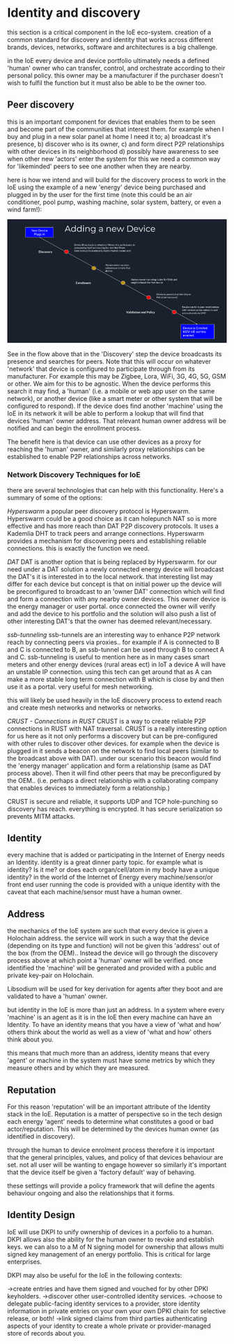 # Identity and discovery
this section is a critical component in the IoE eco-system.
creation of a common standard for discovery and identity that works across different brands, devices, networks, software and architectures is a big challenge.

in the IoE every device and device portfolio ultimately needs a defined 'human' owner who can transfer, control, and orchestrate according to their personal policy.
this owner may be a manufacturer if the purchaser doesn't wish to fulfil the function but it must also be able to be the owner too.

## Peer discovery

this is an important component for devices that enables them to be seen and become part of the communities that interest them.
for example when I buy and plug in a new solar panel at home I need it to;
a) broadcast it's presence,
b) discover who is its owner,
c) and form direct P2P relationships with other devices in its neighborhood
d) possibly have awareness to see when other new 'actors' enter the system
for this we need a common way for 'likeminded' peers to see one another when they are nearby.

here is how we intend and will build for the discovery process to work in the IoE using the example of a new 'energy' device being purchased and plugged in by the user for the first time (note this could be an air conditioner, pool pump, washing machine, solar system, battery, or even a wind farm!):

![New Device Discovery Process](newdevicediscovery.png)

See in the flow above that in the 'Discovery' step the device broadcasts its presence and searches for peers.  Note that this will occur on whatever 'network' that device is configured to participate through from its manufacturer.  For example this may be Zigbee, Lora, WiFi, 3G, 4G, 5G, GSM or other.
We aim for this to be agnostic.
When the device performs this search it may find, a 'human' (i.e. a mobile or web app user on the same network), or another device (like a smart meter or other system that will be configured to respond).
If the device does find another 'machine' using the IoE in its network it will be able to perform a lookup that will find that devices 'human' owner address.
That relevant human owner address will be notified and can begin the enrollment process.

The benefit here is that device can use other devices as a proxy for reaching the 'human' owner, and similarly proxy relationships can be established to enable P2P relationships across networks.

### Network Discovery Techniques for IoE

there are several technologies that can help with this functionality.  Here's a summary of some of the options:

*Hyperswarm*
a popular peer discovery protocol is Hyperswarm.
Hyperswarm could be a good choice as it can holepunch NAT so is more effective and has more reach than DAT P2P discovery protocols.
It uses a Kademlia DHT to track peers and arrange connections.
Hyperswarm provides a mechanism for discovering peers and establishing reliable connections.
this is exactly the function we need.

*DAT*
DAT is another option that is being replaced by Hyperswarm.
for our need under a DAT solution a newly connected energy device will broadcast the DAT's it is interested in to the local network.
that interesting list may differ for each device but concept is that on initial power up the device will be preconfigured to broadcast to an 'owner DAT' connection which will find and form a connection with any nearby owner devices.  This owner device is the energy manager or user portal.
once connected the owner will verify and add the device to his portfolio and the solution will also push a list of other interesting DAT's that the owner has deemed relevant/necessary.

*ssb-tunneling*
ssb-tunnels are an interesting way to enhance P2P network reach by connecting peers via proxies.. for example if A is connected to B and C is connected to B, an ssb-tunnel can be used through B to connect A and C.
ssb-tunneling is useful to mention here as in many cases smart meters and other energy devices (rural areas ect) in IoT a device A will have an unstable IP connection.  using this tech can get around that as A can make a more stable long term connection with B which is close by and then use it as a portal.  very useful for mesh networking.

this will likely be used heavily in the IoE discovery process to extend reach and create mesh networks and networks or networks.

*CRUST - Connections in RUST*
CRUST is a way to create reliable P2P connections in RUST with NAT traversal.
CRUST is a really interesting option for us here as it not only performs a discovery but can be pre-configured with other rules to discover other devices.
for example when the device is plugged in it sends a beacon on the network to find local peers (similar to the broadcast above with DAT).
under our scenario this beacon would find the 'energy manager' application and form a relationship (same as DAT process above).
Then it will find other peers that may be preconfigured by the OEM.. (i.e. perhaps a direct relationship with a collaborating company that enables devices to immediately form a relationship.)

CRUST is secure and reliable, it supports UDP and TCP hole-punching so discovery has reach.
everything is encrypted.
It has secure serialization so prevents MITM attacks.

## Identity
every machine that is added or participating in the Internet of Energy needs an Identity.
identity is a great dinner party topic.  for example what is identity?  Is it me? or does each organ/cell/atom in my body have a unique identity?
in the world of the Internet of Energy every machine/sensor/or front end user running the code is provided with a unique identity with the caveat that each machine/sensor must have a human owner.

## Address
the mechanics of the IoE system are such that every device is given a Holochain address.
the service will work in such a way that the device (depending on its type and function) will not be given this 'address' out of the box (from the OEM)..  Instead the device will go through the discovery process above at which point a 'human' owner will be verified.
once identified the 'machine' will be generated and provided with a public and private key-pair on Holochain.

Libsodium will be used for key derivation for agents after they boot and are validated to have a 'human' owner.

but identity in the IoE is more than just an address.  In a system where every 'machine' is an agent as it is in the IoE then every machine can have an Identity.
To have an identity means that you have a view of 'what and how' others think about the world as well as a view of 'what and how' others think about you.

this means that much more than an address, identity means that every 'agent' or machine in the system must have some metrics by which they measure others and by which they are measured.

## Reputation
For this reason 'reputation' will be an important attribute of the Identity stack in the IoE.
Reputation is a matter of perspective so in the tech design each energy 'agent' needs to determine what constitutes a good or bad actor/reputation.
This will be determined by the devices human owner (as identified in discovery).

through the human to device enrolment process therefore it is important that the general principles, values, and policy of that devices behaviour are set.
not all user will be wanting to engage however so similarly it's important that the device itself be given a 'factory default' way of behaving.

these settings will provide a policy framework that will define the agents behaviour ongoing and also the relationships that it forms.

## Identity Design
IoE will use DKPI to unify ownership of devices in a porfolio to a human.
DKPI allows also the ability for the human owner to revoke and establish keys.
we can also to a M of N signing model for ownership that allows multi signed key management of an energy portfolio.  This is critical for large enterprises.

DKPI may also be useful for the IoE in the following contexts:

→create entries and have them signed and vouched for by other DPKI keyholders.
→discover other user-controlled identity services.
→choose to delegate public-facing identity services to a provider, store identity information in private entries on your own your own DPKI chain for selective release, or both!
→link signed claims from third parties authenticating aspects of your identity to create a whole private or provider-managed store of records about you.
